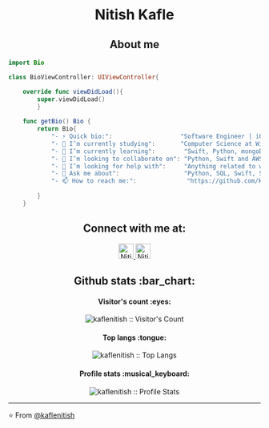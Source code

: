 # <h1 align="center">Nitish Kafle</h1>

<h2 align="center">About me</h2>

```swift
import Bio

class BioViewController: UIViewController{

    override func viewDidLoad(){
        super.viewDidLoad()
        }
    
    func getBio() Bio {
        return Bio{
            "- ⚡ Quick bio:":                   "Software Engineer | iOS Developer",
	    	"- 🔭 I’m currently studying":       "Computer Science at Wilmington University",
	    	"- 🌱 I’m currently learning":        "Swift, Python, mongoDB, AWS --- Sharpening my Software Development skills (Personal goal)",
	    	"- 👯 I’m looking to collaborate on": "Python, Swift and AWS related projects",
	    	"- 🤔 I’m looking for help with":     "Anything related to what I am currently learning 😅",
	    	"- 💬 Ask me about":                  "Python, SQL, Swift, Software Design & Architecture",
	    	"- 📫 How to reach me:":              "https://github.com/kaflenitish"
            
        }
    }

```

<h2 align="center">Connect with me at: </h2>

<p align="center">
  <a href="https://dev.to/kaflenitish">
    <img src="https://d2fltix0v2e0sb.cloudfront.net/dev-badge.svg" alt="Nitish Kafle's DEV Profile" height="30" width="30">
  </a>

  <a href="https://www.linkedin.com/in/nitishkafle/">
    <img src="https://www.vectorlogo.zone/logos/linkedin/linkedin-icon.svg" alt="Nitish Kafle's LinkedIn Profile" height="30" width="30">
  </a>


<h2 align="center">Github stats :bar_chart:</h2>

<h4 align="center">Visitor's count :eyes:</h4>

<p align="center"><img src="https://profile-counter.glitch.me/{kaflenitish}/count.svg" alt="kaflenitish :: Visitor's Count" /></p>

<h4 align="center">Top langs :tongue:</h4>

<p align="center"><img src="https://github-readme-stats.vercel.app/api/top-langs/?username=kaflenitish&langs_count=10&theme=tokyonight&layout=compact" alt="kaflenitish :: Top Langs" /></p>

<h4 align="center">Profile stats :musical_keyboard:</h4>

<p align="center"><img src="https://github-readme-stats.vercel.app/api?username=kaflenitish&show_icons=true&theme=synthwave" alt="kaflenitish :: Profile Stats" /></p>


---

⭐️ From [@kaflenitish](https://github.com/kaflenitish)
